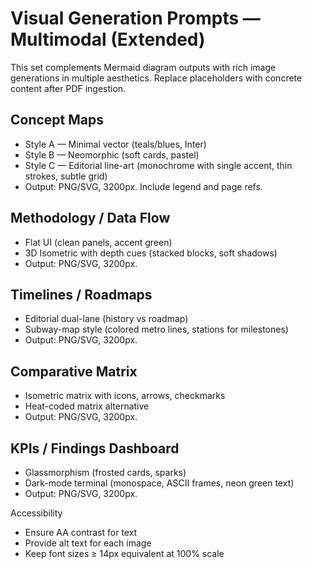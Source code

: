 # Visual Generation Prompts — Multimodal (Extended)

This set complements Mermaid diagram outputs with rich image generations in multiple aesthetics. Replace placeholders with concrete content after PDF ingestion.

## Concept Maps
- Style A — Minimal vector (teals/blues, Inter)
- Style B — Neomorphic (soft cards, pastel)
- Style C — Editorial line-art (monochrome with single accent, thin strokes, subtle grid)
- Output: PNG/SVG, 3200px. Include legend and page refs.

## Methodology / Data Flow
- Flat UI (clean panels, accent green)
- 3D Isometric with depth cues (stacked blocks, soft shadows)
- Output: PNG/SVG, 3200px.

## Timelines / Roadmaps
- Editorial dual-lane (history vs roadmap)
- Subway-map style (colored metro lines, stations for milestones)
- Output: PNG/SVG, 3200px.

## Comparative Matrix
- Isometric matrix with icons, arrows, checkmarks
- Heat-coded matrix alternative
- Output: PNG/SVG, 3200px.

## KPIs / Findings Dashboard
- Glassmorphism (frosted cards, sparks)
- Dark-mode terminal (monospace, ASCII frames, neon green text)
- Output: PNG/SVG, 3200px.

Accessibility
- Ensure AA contrast for text
- Provide alt text for each image
- Keep font sizes ≥ 14px equivalent at 100% scale
